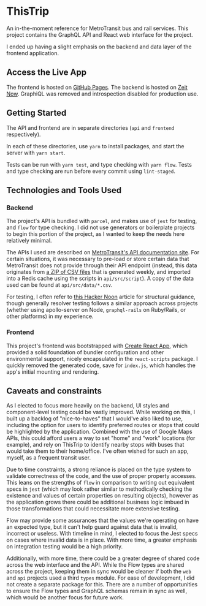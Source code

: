 # ThisTrip 

An in-the-moment reference for MetroTransit bus and rail services. This project contains the GraphQL API and React web interface for the project.

I ended up having a slight emphasis on the backend and data layer of the frontend application.

## Access the Live App

The frontend is hosted on [GitHub Pages](https://skylineproject.github.com/ThisTrip-web). The backend is hosted on [Zeit Now](https://thistrip-api-krfhgewgey.now.sh/). GraphiQL was removed and introspection disabled for production use.

## Getting Started

The API and frontend are in separate directories (`api` and `frontend` respectively). 

In each of these directories, use `yarn` to install packages, and start the server with `yarn start`.

Tests can be run with `yarn test`, and type checking with `yarn flow`. Tests and type checking are run before every commit using `lint-staged`.

## Technologies and Tools Used

### Backend
The project's API is bundled with `parcel`, and makes use of `jest` for testing, and `flow` for type checking. I did not use generators or boilerplate projects to begin this portion of the project, as I wanted to keep the needs here relatively minimal.

The APIs I used are described on [MetroTransit's API documentation site](http://svc.metrotransit.org/). For certain situations, it was necessary to pre-load or store certain data that MetroTransit does not provide through their API endpoint (instead, this data originates from [a ZIP of CSV files](https://gisdata.mn.gov/dataset/us-mn-state-metc-trans-transit-schedule-google-fd) that is generated weekly, and imported into a Redis cache using the scripts in `api/src/script`). A copy of the data used can be found at `api/src/data/*.csv`.

For testing, I often refer to [this Hacker Noon](https://hackernoon.com/extensive-graphql-testing-57e8760f1c25) article for structural guidance, though generally resolver testing follows a similar approach across projects (whether using apollo-server on Node, `graphql-rails` on Ruby/Rails, or other platforms) in my experience.

### Frontend
This project's frontend was bootstrapped with [Create React App](https://github.com/facebookincubator/create-react-app), which provided a solid foundation of bundler configuration and other environmental support, nicely encapsulated in the `react-scripts` package. I quickly removed the generated code, save for `index.js`, which handles the app's initial mounting and rendering.

## Caveats and constraints

As I elected to focus more heavily on the backend, UI styles and component-level testing could be vastly improved. While working on this, I built up a backlog of "nice-to-haves" that I would've also liked to use, including the option for users to identify preferred routes or stops that could be highlighted by the application. Combined with the use of Google Maps APIs, this could afford users a way to set "home" and "work" locations (for example), and rely on ThisTrip to identify nearby stops with buses that would take them to their home/office. I've often wished for such an app, myself, as a frequent transit user.

Due to time constraints, a strong reliance is placed on the type system to validate correctness of the code, and the use of proper property accesses. This leans on the strengths of `flow` in comparison to writing out equivalent specs in `jest` (which may look rather similar to methodically checking the existence and values of certain properties on resulting objects), however as the application grows there could be additional business logic imbued in those transformations that could necessitate more extensive testing. 

Flow may provide some assurances that the values we're operating on have an expected type, but it can't help guard against data that is invalid, incorrect or useless. With timeline in mind, I elected to focus the Jest specs on cases where invalid data is in place. With more time, a greater emphasis on integration testing would be a high priority.

Additionally, with more time, there could be a greater degree of shared code across the web interface and the API. While the Flow types are shared across the project, keeping them in sync would be cleaner if both the `web` and `api` projects used a third `types` module. For ease of development, I did not create a separate package for this. There are a number of opportunities to ensure the Flow types and GraphQL schemas remain in sync as well, which would be another focus for future work.

